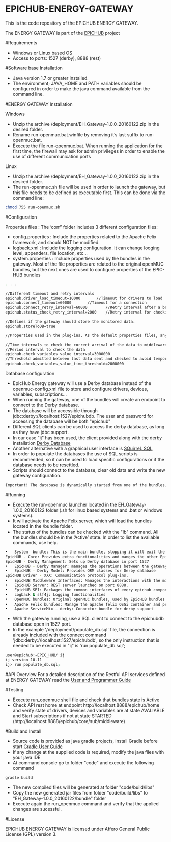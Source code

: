 ﻿# EPICHUB-ENERGY-GATEWAY

This is the code repository of the EPICHUB ENERGY GATEWAY.

The ENERGY GATEWAY is part of the [EPICHUB][epichub1] project 

#Requirements

* Windows or Linux based OS
* Access to ports: 1527 (derby), 8888 (rest)

#Software base Installation
* Java version 1.7 or greater installed.  
* The environment; JAVA_HOME and PATH variables should be configured in order to make the java command available from the command line.



#ENERGY GATEWAY Installation

Windows 
* Unzip the archive /deployment/EH_Gateway-1.0.0_20160122.zip in the desired folder. 
* Rename run-openmuc.bat.winfile by removing it’s last suffix to run-openmuc.bat.  
* Execute the file run-openmuc.bat. When running the application for the first time, the firewall may ask for admin privileges in order to enable the use of different communication ports

Linux 
* Unzip the archive /deployment/EH_Gateway-1.0.0_20160122.zip in the desired folder. 
* The run-openmuc.sh file will be used in order to launch the gateway, but this file needs to be defined as executable first.  This can be done via the command line: 
```sh
chmod 755 run-openmuc.sh
```

#Configuration

Properties files : The ‘conf’ folder includes 3 different configuration files:

* config.properties : Include the properties related to the Apache Felix framework, and should NOT be modified.
* logback.xml : Include the logging configuration. It can change looging level, appenders, file location, etc…
* system.properties : Include properties used by the bundles in the gateway. Most of the file properties are related to the original openMUC bundles, but the next ones are used to configure properties of the EPIC-HUB bundles

```sh
. . .

//Different timeout and retry intervals 
epichub.driver_load_timeout=10000		//Timeout for drivers to load
epichub.connect_timeout=60000 		//Timeout for a connection
epichub.connect_retry_interval=60000		//Retry interval after a bad connection
epichub.status_check_retry_interval=2000	//Retry interval for checking a var

//Defines if the gateway should store the monitored data.
epichub.storeToDB=true

//Properties used in the plug-ins. As the default properties files, any property defined here will be accessible for all the gateway components org.openmuc.framework.driver.gdss.scenario=scn/scenario.scn epichub.generalwsntimeout=60000

//Time intervals to check the correct arrival of the data to middleware
//Period interval to check the data
epichub.check_variables_value_interval=3000000
//Threshold admitted between last data sent and checked to avoid temporal delays
epichub.check_variables_value_time_threshold=2000000

```

Database configuration 

* EpicHub Energy gateway will use a Derby database instead of the openmuc-config.xml file to store and configure drivers, devices, variables, subscriptions… 
* When running the gateway, one of the bundles will create an endpoint to connect to the Derby database. 
* The database will be accessible through jdbc:derby://localhost:1527/epichubdb. The user and password for accessing the database will be both "epichub" 
* Different SQL clients can be used to access the derby database, as long as they have jdbc support. 
* In our case "ij" has been used, the client provided along with the derby installation [Derby Database][epichub3] 
* Another alternative with a graphical user interface is [SQuirreL SQL][epichub4] 
* In order to populate the databases the use of SQL scripts is recommended, so it can be used to load specific configurations or if the database needs to be resettled. 
* Scripts should connect to the database, clear old data and write the new gateway configuration. 

```sh
Important! The database is dynamically started from one of the bundles, so the gateway NEEDS to be running in order to access it. If the gateway is stopped, the database won’t be accessible.
```


#Running

* Execute the run-openmuc launcher located in the EH_Gateway-1.0.0_20160122 folder (.sh for linux based systems and .bat or windows systems). 
* It will activate the Apache Felix server, which will load the bundles located in the /bundle folder. 
* The status of the bundles can be checked with the "lb" command. All the bundles should be in the ‘Active’ state. In order to list the available commands, use help. 

```sh
•	System  bundle: This is the main bundle, stopping it will exit the gateway.
EpicHUB - Core: Provides extra functionalities and manges the other EpicHUB bundles.
EpicHUB - Derby Management: Sets up Derby database in port 1527
•	EpicHUB - Derby Manager: manages the operations between the gateway and database
•	EpicHUB - Derby Model: Provides ORM classes for Derby database
EpicHUB Driver - XXX: Communication protocol plug-ins. 
•	EpicHUB Middleware Interfaces: Manages the interactions with the middleware.
•	EpicHUB Server: REST server launched on port 8888.
•	EpicHUB SPI: Packages the common interfaces of every epichub component
•	Logback & slf4j: Logging functionalities
•	OpenMUC bundles: Original openMUC bundles, used by EpicHUB bundles
•	Apache Felix bundles: Manage the apache felix OSGi container and provide various functionalities: shell, runtime, commands, event mangement…
•	Apache ServiceMix – derby: Connector bundle for derby support
```

* With the gateway running, use a SQL client to connect to the epichubdb database open in 1527 port. 
* In the example '/deployment/populate_db.sql' file, the connection is already included with the connect command 'jdbc:derby://localhost:1527/epichubdb', so the only instruction that is needed to be executed in "ij" is 'run populate_db.sql';

```sh
user@epichub:~EPIC_HUB/ ij
ij version 10.11
ij> run populate_db.sql;

```

#API Overview
For a detailed description of the Restful API services defined at ENERGY GATEWAY read the [User and Programmer Guide][epichub2] 

#Testing
* Execute run_openmuc shell file and check that bundles state is Active
* Check API rest home at endpoint http://localhost:8888/epichub/home and verify state of drivers, devices and variables are at state AVALIABLE and Start subscriptions if not at state STARTED (http://localhost:8888/epichub/core/sub/middleware)

#Build and Install 
* Source code is provided as java gradle projects, install Gradle before start  [Gradle User Guide][epichub5] 
* If any change at the supplied code is required, modify the java files with your java IDE 
* At command console go to folder "code" and execute the following command
```sh
gradle build

```
* The new compiled files will be generated at folder "code/build/libs"
* Copy the new generated jar files from folder "code/build/libs" to "EH_Gateway-1.0.0_20160122/bundle" folder 
* Execute again the run_openmuc command and verify that the applied changes are sucessful.


#License

EPICHUB ENERGY GATEWAY is licensed under Affero General Public License (GPL) version 3.

[epichub1]:http://www.epichub.eu/
[epichub2]:https://github.com/ik4tekniker/EPICHUB-ENERGY-GATEWAY/tree/master/documentation/EPICHUBEnergyGatewayAdministrationAndUserGuide.pdf
[epichub3]:http://db.apache.org/derby/papers/DerbyTut/ij_intro.html
[epichub4]:http://squirrel-sql.sourceforge.net/
[epichub5]:https://docs.gradle.org/current/userguide/userguide_single.html 
